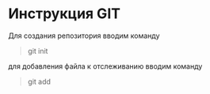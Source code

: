 # Инструкция GIT

Для создания репозитория вводим команду

> git init

для добавления файла к отслеживанию вводим команду

> git add
